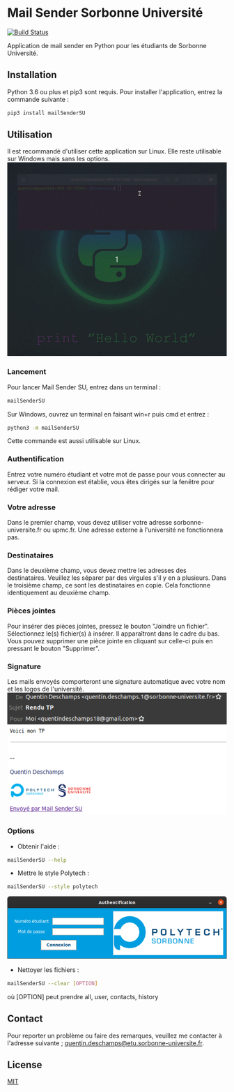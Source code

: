 # Mail Sender Sorbonne Université
[![Build Status](https://travis-ci.org/Quentin18/Mail-Sender-Sorbonne-Universite.svg?branch=master)](https://travis-ci.org/Quentin18/Mail-Sender-Sorbonne-Universite)

Application de mail sender en Python pour les étudiants de Sorbonne Université.

## Installation
Python 3.6 ou plus et pip3 sont requis. Pour installer l'application, entrez la commande suivante :

```bash
pip3 install mailSenderSU
```

## Utilisation
Il est recommandé d'utiliser cette application sur Linux. Elle reste utilisable sur Windows mais sans les options.
![](https://github.com/Quentin18/Mail-Sender-Sorbonne-Universite/blob/master/img/interface.gif)

### Lancement
Pour lancer Mail Sender SU, entrez dans un terminal :
```bash
mailSenderSU
```
Sur Windows, ouvrez un terminal en faisant win+r puis cmd et entrez :
```bash
python3 -m mailSenderSU
```
Cette commande est aussi utilisable sur Linux.

### Authentification
Entrez votre numéro étudiant et votre mot de passe pour vous connecter au serveur. Si la connexion est établie, vous êtes dirigés sur la fenêtre pour rédiger votre mail.

### Votre adresse
Dans le premier champ, vous devez utiliser votre adresse sorbonne-universite.fr ou upmc.fr. Une adresse externe à l'université ne fonctionnera pas.

### Destinataires
Dans le deuxième champ, vous devez mettre les adresses des destinataires. Veuillez les séparer par des virgules s'il y en a plusieurs. Dans le troisième champ, ce sont les destinataires en copie. Cela fonctionne identiquement au deuxième champ.

### Pièces jointes
Pour insérer des pièces jointes, pressez le bouton "Joindre un fichier". Sélectionnez le(s) fichier(s) à insérer. Il apparaîtront dans le cadre du bas. Vous pouvez supprimer une pièce jointe en cliquant sur celle-ci puis en pressant le bouton "Supprimer".

### Signature
Les mails envoyés comporteront une signature automatique avec votre nom et les logos de l'université.
![](https://github.com/Quentin18/Mail-Sender-Sorbonne-Universite/blob/master/img/mail_exemple.png)

### Options
- Obtenir l'aide :
```bash
mailSenderSU --help
```

- Mettre le style Polytech :
```bash
mailSenderSU --style polytech
```
![](https://github.com/Quentin18/Mail-Sender-Sorbonne-Universite/blob/master/img/polytech_style.png)

- Nettoyer les fichiers :
```bash
mailSenderSU --clear [OPTION]
```
où [OPTION] peut prendre all, user, contacts, history

## Contact
Pour reporter un problème ou faire des remarques, veuillez me contacter à l'adresse suivante ; quentin.deschamps@etu.sorbonne-universite.fr.

## License
[MIT](https://choosealicense.com/licenses/mit/)
